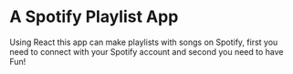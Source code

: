 # A Spotify Playlist App

Using React this app can make playlists with songs on Spotify, first you need to connect with your Spotify account and second you need to have Fun!

